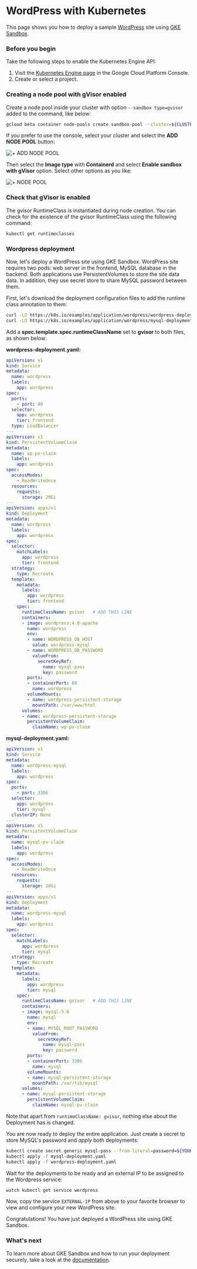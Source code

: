 # WordPress with Kubernetes

This page shows you how to deploy a sample [WordPress][wordpress] site using
[GKE Sandbox][gke-sandbox].

### Before you begin

Take the following steps to enable the Kubernetes Engine API:

1.  Visit the [Kubernetes Engine page][project-selector] in the Google Cloud
    Platform Console.
1.  Create or select a project.

### Creating a node pool with gVisor enabled

Create a node pool inside your cluster with option `--sandbox type=gvisor` added
to the command, like below:

```bash
gcloud beta container node-pools create sandbox-pool --cluster=${CLUSTER_NAME} --image-type=cos_containerd --sandbox type=gvisor
```

If you prefer to use the console, select your cluster and select the **ADD NODE
POOL** button:

![+ ADD NODE POOL](node-pool-button.png)

Then select the **Image type** with **Containerd** and select **Enable sandbox
with gVisor** option. Select other options as you like:

![+ NODE POOL](add-node-pool.png)

### Check that gVisor is enabled

The gvisor RuntimeClass is instantiated during node creation. You can check for
the existence of the gvisor RuntimeClass using the following command:

```bash
kubectl get runtimeclasses
```

### Wordpress deployment

Now, let's deploy a WordPress site using GKE Sandbox. WordPress site requires
two pods: web server in the frontend, MySQL database in the backend. Both
applications use PersistentVolumes to store the site data data. In addition,
they use secret store to share MySQL password between them.

First, let's download the deployment configuration files to add the runtime
class annotation to them:

```bash
curl -LO https://k8s.io/examples/application/wordpress/wordpress-deployment.yaml
curl -LO https://k8s.io/examples/application/wordpress/mysql-deployment.yaml
```

Add a **spec.template.spec.runtimeClassName** set to **gvisor** to both files,
as shown below:

**wordpress-deployment.yaml:**

```yaml
apiVersion: v1
kind: Service
metadata:
  name: wordpress
  labels:
    app: wordpress
spec:
  ports:
    - port: 80
  selector:
    app: wordpress
    tier: frontend
  type: LoadBalancer
---
apiVersion: v1
kind: PersistentVolumeClaim
metadata:
  name: wp-pv-claim
  labels:
    app: wordpress
spec:
  accessModes:
    - ReadWriteOnce
  resources:
    requests:
      storage: 20Gi
---
apiVersion: apps/v1
kind: Deployment
metadata:
  name: wordpress
  labels:
    app: wordpress
spec:
  selector:
    matchLabels:
      app: wordpress
      tier: frontend
  strategy:
    type: Recreate
  template:
    metadata:
      labels:
        app: wordpress
        tier: frontend
    spec:
      runtimeClassName: gvisor   # ADD THIS LINE
      containers:
      - image: wordpress:4.8-apache
        name: wordpress
        env:
        - name: WORDPRESS_DB_HOST
          value: wordpress-mysql
        - name: WORDPRESS_DB_PASSWORD
          valueFrom:
            secretKeyRef:
              name: mysql-pass
              key: password
        ports:
        - containerPort: 80
          name: wordpress
        volumeMounts:
        - name: wordpress-persistent-storage
          mountPath: /var/www/html
      volumes:
      - name: wordpress-persistent-storage
        persistentVolumeClaim:
          claimName: wp-pv-claim
```

**mysql-deployment.yaml:**

```yaml
apiVersion: v1
kind: Service
metadata:
  name: wordpress-mysql
  labels:
    app: wordpress
spec:
  ports:
    - port: 3306
  selector:
    app: wordpress
    tier: mysql
  clusterIP: None
---
apiVersion: v1
kind: PersistentVolumeClaim
metadata:
  name: mysql-pv-claim
  labels:
    app: wordpress
spec:
  accessModes:
    - ReadWriteOnce
  resources:
    requests:
      storage: 20Gi
---
apiVersion: apps/v1
kind: Deployment
metadata:
  name: wordpress-mysql
  labels:
    app: wordpress
spec:
  selector:
    matchLabels:
      app: wordpress
      tier: mysql
  strategy:
    type: Recreate
  template:
    metadata:
      labels:
        app: wordpress
        tier: mysql
    spec:
      runtimeClassName: gvisor   # ADD THIS LINE
      containers:
      - image: mysql:5.6
        name: mysql
        env:
        - name: MYSQL_ROOT_PASSWORD
          valueFrom:
            secretKeyRef:
              name: mysql-pass
              key: password
        ports:
        - containerPort: 3306
          name: mysql
        volumeMounts:
        - name: mysql-persistent-storage
          mountPath: /var/lib/mysql
      volumes:
      - name: mysql-persistent-storage
        persistentVolumeClaim:
          claimName: mysql-pv-claim
```

Note that apart from `runtimeClassName: gvisor`, nothing else about the
Deployment has is changed.

You are now ready to deploy the entire application. Just create a secret to
store MySQL's password and *apply* both deployments:

```bash
kubectl create secret generic mysql-pass --from-literal=password=${YOUR_SECRET_PASSWORD_HERE?}
kubectl apply -f mysql-deployment.yaml
kubectl apply -f wordpress-deployment.yaml
```

Wait for the deployments to be ready and an external IP to be assigned to the
Wordpress service:

```bash
watch kubectl get service wordpress
```

Now, copy the service `EXTERNAL-IP` from above to your favorite browser to view
and configure your new WordPress site.

Congratulations! You have just deployed a WordPress site using GKE Sandbox.

### What's next

To learn more about GKE Sandbox and how to run your deployment securely, take a
look at the [documentation][gke-sandbox-docs].

[gke-sandbox-docs]: https://cloud.google.com/kubernetes-engine/docs/how-to/sandbox-pods
[gke-sandbox]: https://cloud.google.com/kubernetes-engine/sandbox/
[project-selector]: https://console.cloud.google.com/projectselector/kubernetes
[wordpress]: https://wordpress.com/
